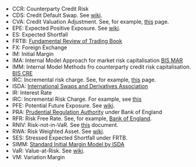 * CCR: Counterparty Credit Risk
* CDS: Credit Default Swap. See [wiki](https://en.wikipedia.org/wiki/Credit_default_swap).
* CVA: Credit Valuation Adjustment. See, for example, [this](https://www.bis.org/bcbs/publ/d325.pdf) page.
* EPE: Expected Positive Exposure. See [wiki](https://en.wikipedia.org/wiki/Potential_future_exposure).
* ES: Expected Shortfall
* FRTB: [Fundamental Review of Trading Book](https://www.bis.org/bcbs/publ/d457.pdf)
* FX: Foreign Exchange
* IM: Initial Margin
* IMA: Internal Model Approach for market risk capitalisation [BIS MAR](https://www.bis.org/basel_framework/standard/MAR.htm)
* IMM: Internal Model Methods fro counterparty credit risk capitalisation. [BIS CRE](https://www.bis.org/basel_framework/chapter/CRE/53.htm?inforce=20220101&published=20191215)
* IRC: Incremental risk charge. See, for example, [this](https://www.eba.europa.eu/guidelines-on-the-incremental-default-and-migration-risk-charge-ir-1) page.
* ISDA: [International Swaps and Derivatives Association](https://www.isda.org/)
* IR: Interest Rate
* IRC: Incremental Risk Charge. For example, see [this](https://www.eba.europa.eu/regulation-and-policy/market-risk/guidelines-on-the-incremental-default-and-migration-risk-charge-irc-)
* PFE: Potential Future Exposure. See [wiki](https://en.wikipedia.org/wiki/Potential_future_exposure).
* PRA: [Prudential Regulation Authority](https://www.bankofengland.co.uk/prudential-regulation) under Bank of England
* RFR: Risk Free Rate. See, for example, [Bank of England](https://www.bankofengland.co.uk/markets/transition-to-sterling-risk-free-rates-from-libor/working-group-on-sterling-risk-free-reference-rates).
* RNIV: Risk-not-in-VaR. See [this](https://www.bankofengland.co.uk/-/media/boe/files/prudential-regulation/supervisory-statement/2020/ss1313update.pdf) document.
* RWA: Risk Weighted Asset. See [wiki](https://en.wikipedia.org/wiki/Risk-weighted_asset).
* SES: Stressed Expected Shortfall under FRTB.
* SIMM: [Standard Initial Margin Model by ISDA](https://www.isda.org/category/margin/isda-simm/)
* VaR: Value-at-Risk. See [wiki](https://en.wikipedia.org/wiki/Value_at_risk).
* VM: Variation Margin
